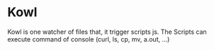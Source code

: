# Kowl
Kowl is one watcher of files that, it trigger scripts js.  The Scripts can execute command of console (curl, ls, cp, mv, a.out, ...)
